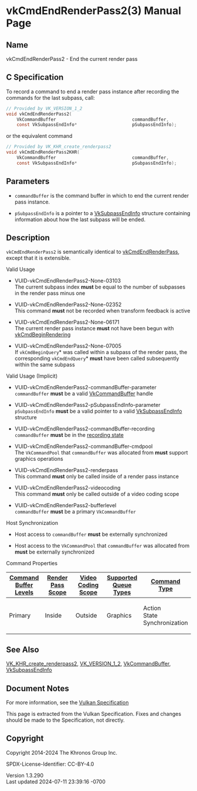 # vkCmdEndRenderPass2(3) Manual Page

## Name

vkCmdEndRenderPass2 - End the current render pass



## <a href="#_c_specification" class="anchor"></a>C Specification

To record a command to end a render pass instance after recording the
commands for the last subpass, call:

``` c
// Provided by VK_VERSION_1_2
void vkCmdEndRenderPass2(
    VkCommandBuffer                             commandBuffer,
    const VkSubpassEndInfo*                     pSubpassEndInfo);
```

or the equivalent command

``` c
// Provided by VK_KHR_create_renderpass2
void vkCmdEndRenderPass2KHR(
    VkCommandBuffer                             commandBuffer,
    const VkSubpassEndInfo*                     pSubpassEndInfo);
```

## <a href="#_parameters" class="anchor"></a>Parameters

- `commandBuffer` is the command buffer in which to end the current
  render pass instance.

- `pSubpassEndInfo` is a pointer to a
  [VkSubpassEndInfo](https://registry.khronos.org/vulkan/specs/1.3-extensions/man/html/VkSubpassEndInfo.html) structure containing
  information about how the last subpass will be ended.

## <a href="#_description" class="anchor"></a>Description

`vkCmdEndRenderPass2` is semantically identical to
[vkCmdEndRenderPass](https://registry.khronos.org/vulkan/specs/1.3-extensions/man/html/vkCmdEndRenderPass.html), except that it is
extensible.

Valid Usage

- <a href="#VUID-vkCmdEndRenderPass2-None-03103"
  id="VUID-vkCmdEndRenderPass2-None-03103"></a>
  VUID-vkCmdEndRenderPass2-None-03103  
  The current subpass index **must** be equal to the number of subpasses
  in the render pass minus one

- <a href="#VUID-vkCmdEndRenderPass2-None-02352"
  id="VUID-vkCmdEndRenderPass2-None-02352"></a>
  VUID-vkCmdEndRenderPass2-None-02352  
  This command **must** not be recorded when transform feedback is
  active

- <a href="#VUID-vkCmdEndRenderPass2-None-06171"
  id="VUID-vkCmdEndRenderPass2-None-06171"></a>
  VUID-vkCmdEndRenderPass2-None-06171  
  The current render pass instance **must** not have been begun with
  [vkCmdBeginRendering](https://registry.khronos.org/vulkan/specs/1.3-extensions/man/html/vkCmdBeginRendering.html)

- <a href="#VUID-vkCmdEndRenderPass2-None-07005"
  id="VUID-vkCmdEndRenderPass2-None-07005"></a>
  VUID-vkCmdEndRenderPass2-None-07005  
  If `vkCmdBeginQuery`\* was called within a subpass of the render pass,
  the corresponding `vkCmdEndQuery`\* **must** have been called
  subsequently within the same subpass

Valid Usage (Implicit)

- <a href="#VUID-vkCmdEndRenderPass2-commandBuffer-parameter"
  id="VUID-vkCmdEndRenderPass2-commandBuffer-parameter"></a>
  VUID-vkCmdEndRenderPass2-commandBuffer-parameter  
  `commandBuffer` **must** be a valid
  [VkCommandBuffer](https://registry.khronos.org/vulkan/specs/1.3-extensions/man/html/VkCommandBuffer.html) handle

- <a href="#VUID-vkCmdEndRenderPass2-pSubpassEndInfo-parameter"
  id="VUID-vkCmdEndRenderPass2-pSubpassEndInfo-parameter"></a>
  VUID-vkCmdEndRenderPass2-pSubpassEndInfo-parameter  
  `pSubpassEndInfo` **must** be a valid pointer to a valid
  [VkSubpassEndInfo](https://registry.khronos.org/vulkan/specs/1.3-extensions/man/html/VkSubpassEndInfo.html) structure

- <a href="#VUID-vkCmdEndRenderPass2-commandBuffer-recording"
  id="VUID-vkCmdEndRenderPass2-commandBuffer-recording"></a>
  VUID-vkCmdEndRenderPass2-commandBuffer-recording  
  `commandBuffer` **must** be in the [recording
  state](#commandbuffers-lifecycle)

- <a href="#VUID-vkCmdEndRenderPass2-commandBuffer-cmdpool"
  id="VUID-vkCmdEndRenderPass2-commandBuffer-cmdpool"></a>
  VUID-vkCmdEndRenderPass2-commandBuffer-cmdpool  
  The `VkCommandPool` that `commandBuffer` was allocated from **must**
  support graphics operations

- <a href="#VUID-vkCmdEndRenderPass2-renderpass"
  id="VUID-vkCmdEndRenderPass2-renderpass"></a>
  VUID-vkCmdEndRenderPass2-renderpass  
  This command **must** only be called inside of a render pass instance

- <a href="#VUID-vkCmdEndRenderPass2-videocoding"
  id="VUID-vkCmdEndRenderPass2-videocoding"></a>
  VUID-vkCmdEndRenderPass2-videocoding  
  This command **must** only be called outside of a video coding scope

- <a href="#VUID-vkCmdEndRenderPass2-bufferlevel"
  id="VUID-vkCmdEndRenderPass2-bufferlevel"></a>
  VUID-vkCmdEndRenderPass2-bufferlevel  
  `commandBuffer` **must** be a primary `VkCommandBuffer`

Host Synchronization

- Host access to `commandBuffer` **must** be externally synchronized

- Host access to the `VkCommandPool` that `commandBuffer` was allocated
  from **must** be externally synchronized

Command Properties

<table class="tableblock frame-all grid-all stretch">
<colgroup>
<col style="width: 20%" />
<col style="width: 20%" />
<col style="width: 20%" />
<col style="width: 20%" />
<col style="width: 20%" />
</colgroup>
<thead>
<tr>
<th class="tableblock halign-left valign-top"><a
href="#VkCommandBufferLevel">Command Buffer Levels</a></th>
<th class="tableblock halign-left valign-top"><a
href="#vkCmdBeginRenderPass">Render Pass Scope</a></th>
<th class="tableblock halign-left valign-top"><a
href="#vkCmdBeginVideoCodingKHR">Video Coding Scope</a></th>
<th class="tableblock halign-left valign-top"><a
href="#VkQueueFlagBits">Supported Queue Types</a></th>
<th class="tableblock halign-left valign-top"><a
href="#fundamentals-queueoperation-command-types">Command Type</a></th>
</tr>
</thead>
<tbody>
<tr>
<td class="tableblock halign-left valign-top"><p>Primary</p></td>
<td class="tableblock halign-left valign-top"><p>Inside</p></td>
<td class="tableblock halign-left valign-top"><p>Outside</p></td>
<td class="tableblock halign-left valign-top"><p>Graphics</p></td>
<td class="tableblock halign-left valign-top"><p>Action<br />
State<br />
Synchronization</p></td>
</tr>
</tbody>
</table>

## <a href="#_see_also" class="anchor"></a>See Also

[VK_KHR_create_renderpass2](https://registry.khronos.org/vulkan/specs/1.3-extensions/man/html/VK_KHR_create_renderpass2.html),
[VK_VERSION_1_2](https://registry.khronos.org/vulkan/specs/1.3-extensions/man/html/VK_VERSION_1_2.html),
[VkCommandBuffer](https://registry.khronos.org/vulkan/specs/1.3-extensions/man/html/VkCommandBuffer.html),
[VkSubpassEndInfo](https://registry.khronos.org/vulkan/specs/1.3-extensions/man/html/VkSubpassEndInfo.html)

## <a href="#_document_notes" class="anchor"></a>Document Notes

For more information, see the <a
href="https://registry.khronos.org/vulkan/specs/1.3-extensions/html/vkspec.html#vkCmdEndRenderPass2"
target="_blank" rel="noopener">Vulkan Specification</a>

This page is extracted from the Vulkan Specification. Fixes and changes
should be made to the Specification, not directly.

## <a href="#_copyright" class="anchor"></a>Copyright

Copyright 2014-2024 The Khronos Group Inc.

SPDX-License-Identifier: CC-BY-4.0

Version 1.3.290  
Last updated 2024-07-11 23:39:16 -0700
